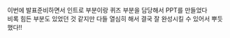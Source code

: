 이번에 발표준비하면서 인트로 부분이랑 퀴즈 부분을 담당해서 PPT를 만들었다<br> 비록 힘든 부분도 있었던 것 같지만 다들 열심히 해서 결국 잘 완성시킬 수 있어서 뿌듯했다!!
